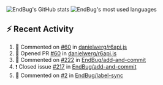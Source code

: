 ![EndBug's GitHub stats](https://github-readme-stats.vercel.app/api?username=endbug&show_icons=true&theme=dark)
![EndBug's most used languages](https://github-readme-stats.vercel.app/api/top-langs/?username=endbug&layout=compact&theme=dark)

## ⚡ Recent Activity

<!--START_SECTION:activity-->
1. 💬 Commented on [#60](https://github.com//danielwerg/r6api.js/issues/60) in [danielwerg/r6api.js](https://github.com//danielwerg/r6api.js)
2. 💪 Opened PR [#60](https://github.com//danielwerg/r6api.js/pull/60) in [danielwerg/r6api.js](https://github.com//danielwerg/r6api.js)
3. 💬 Commented on [#222](https://github.com//EndBug/add-and-commit/issues/222) in [EndBug/add-and-commit](https://github.com//EndBug/add-and-commit)
4. ❗️ Closed issue [#217](https://github.com//EndBug/add-and-commit/issues/217) in [EndBug/add-and-commit](https://github.com//EndBug/add-and-commit)
5. 💬 Commented on [#2](https://github.com//EndBug/label-sync/issues/2) in [EndBug/label-sync](https://github.com//EndBug/label-sync)
<!--END_SECTION:activity-->
